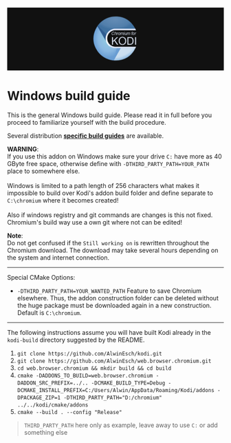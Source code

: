 ![Logo](resources/banner_slim.png)

# Windows build guide

This is the general Windows build guide. Please read it in full before you proceed to familiarize yourself with the build procedure.

Several distribution **[specific build guides](../README.md)** are available.

**WARNING**:<br>
If you use this addon on Windows make sure your drive `C:` have more as
40 GByte free space, otherwise define with `-DTHIRD_PARTY_PATH=YOUR_PATH`
place to somewhere else.
<br><br>
Windows is limited to a path length of 256 characters what makes it 
impossible to build over Kodi's addon build folder and define separate to
`C:\chromium` where it becomes created!
<br><br>
Also if windows registry and git commands are changes is this not fixed.
Chromium's build way use a own git where not can be edited!

**Note**:<br>Do not get confused if the `Still working on` is rewritten throughout
the Chromium download. The download may take several hours depending on the system
and internet connection.

--------------------------------------------------
Special CMake Options:
 - `-DTHIRD_PARTY_PATH=YOUR_WANTED_PATH`
   Feature to save Chromium elsewhere. Thus, the addon construction folder can be 
   deleted without the huge package must be downloaded again in a new construction.
   Default is `C:\chromium`.

--------------------------------------------------

The following instructions assume you will have built Kodi already in the `kodi-build` directory 
suggested by the README.

1. `git clone https://github.com/AlwinEsch/kodi.git`
2. `git clone https://github.com/AlwinEsch/web.browser.chromium.git`
3. `cd web.browser.chromium && mkdir build && cd build`
4. `cmake -DADDONS_TO_BUILD=web.browser.chromium -DADDON_SRC_PREFIX=../.. -DCMAKE_BUILD_TYPE=Debug -DCMAKE_INSTALL_PREFIX=C:/Users/Alwin/AppData/Roaming/Kodi/addons -DPACKAGE_ZIP=1 -DTHIRD_PARTY_PATH="D:/chromium" ../../kodi/cmake/addons`
5. `cmake --build . --config "Release"`

> `THIRD_PARTY_PATH` here only as example, leave away to use `C:` or add something else
